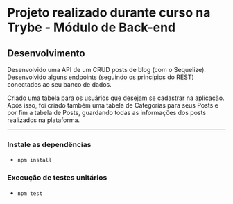 # Projeto realizado durante curso na Trybe - Módulo de Back-end

## Desenvolvimento

Desenvolvido uma API de um CRUD posts de blog (com o Sequelize). Desenvolvido alguns endpoints (seguindo os princípios do REST) conectados ao seu banco de dados.

Criado uma tabela para os usuários que desejam se cadastrar na aplicação. Após isso, foi criado também uma tabela de Categorias para seus Posts e por fim a tabela de Posts, guardando todas as informações dos posts realizados na plataforma.

---


### Instale as dependências
  * `npm install`

### Execução de testes unitários 

  * `npm test`
